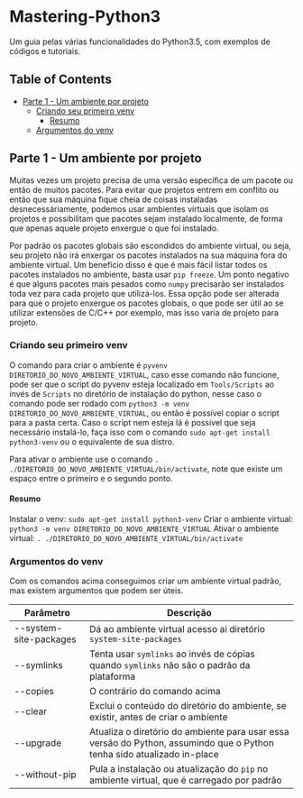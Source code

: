 # Mastering-Python3 <!-- omit in toc -->
Um guia pelas várias funcionalidades do Python3.5, com exemplos de códigos e tutoriais.

## Table of Contents <!-- omit in toc -->
- [Parte 1 - Um ambiente por projeto](#parte-1---um-ambiente-por-projeto)
  - [Criando seu primeiro venv](#criando-seu-primeiro-venv)
    - [Resumo](#resumo)
  - [Argumentos do venv](#argumentos-do-venv)

## Parte 1 - Um ambiente por projeto

Muitas vezes um projeto precisa de uma versão específica de um pacote ou então de muitos pacotes. Para evitar que projetos entrem em conflito ou então que sua máquina fique cheia
de coisas instaladas desnecessáriamente, podemos usar ambientes virtuais que isolam os
projetos e possibilitam que pacotes sejam instalado localmente, de forma que apenas aquele
projeto enxergue o que foi instalado.

Por padrão os pacotes globais são escondidos do ambiente virtual, ou seja, seu projeto não irá enxergar os pacotes instalados na sua máquina fora do ambiente virtual. Um benefício disso é que é mais fácil listar todos os pacotes instalados no ambiente, basta usar `pip freeze`. Um ponto negativo é que alguns pacotes mais pesados como `numpy` precisarão ser instalados toda vez para cada projeto que utilizá-los. Essa opção pode ser alterada para que o projeto enxergue os pacotes globais, o que pode ser útil ao se utilizar extensões de C/C++ por exemplo, mas isso varia de projeto para projeto.

### Criando seu primeiro venv

O comando para criar o ambiente é `pyvenv DIRETORIO_DO_NOVO_AMBIENTE_VIRTUAL`, caso esse comando não funcione, pode ser que o script do pyvenv esteja localizado em `Tools/Scripts` ao invés de `Scripts` no diretório de instalação do python, nesse caso o comando pode ser rodado com `python3 -m venv DIRETORIO_DO_NOVO_AMBIENTE_VIRTUAL`, ou então é possível copiar o script para a pasta certa. Caso o script nem esteja lá é possível que seja necessário instalá-lo, faça isso com o comando `sudo apt-get install python3-venv` ou o equivalente de sua distro.

Para ativar o ambiente use o comando `. ./DIRETORIO_DO_NOVO_AMBIENTE_VIRTUAL/bin/activate`, note que existe um espaço entre o primeiro e o segundo ponto.


#### Resumo
Instalar o venv: `sudo apt-get install python3-venv`
Criar o ambiente virtual: `python3 -m venv DIRETORIO_DO_NOVO_AMBIENTE_VIRTUAL`
Ativar o ambiente virtual: `. ./DIRETORIO_DO_NOVO_AMBIENTE_VIRTUAL/bin/activate`


### Argumentos do venv

Com os comandos acima conseguimos criar um ambiente virtual padrão, mas existem argumentos que podem ser úteis.

| Parâmetro | Descrição |
|---|---|
| --system-site-packages | Dá ao ambiente virtual acesso ai diretório `system-site-packages` |
| --symlinks | Tenta usar `symlinks` ao invés de cópias quando `symlinks` não são o padrão da plataforma |
| --copies | O contrário do comando acima |
| --clear | Exclui o conteúdo do diretório do ambiente, se existir, antes de criar o ambiente |
| --upgrade | Atualiza o diretório do ambiente para usar essa versão do Python, assumindo que o Python tenha sido atualizado in-place |
| --without-pip | Pula a instalação ou atualização do `pip` no ambiente virtual, que é carregado por padrão |